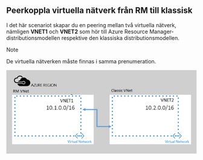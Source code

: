 ## Peerkoppla virtuella nätverk från RM till klassisk
I det här scenariot skapar du en peering mellan två virtuella nätverk, nämligen **VNET1** och **VNET2** som hör till Azure Resource Manager-distributionsmodellen respektive den klassiska distributionsmodellen.

> [!NOTE]
> De virtuella nätverken måste finnas i samma prenumeration.
> 
> 

![Distributionsscenario med asm till arm](./media/virtual-networks-create-vnetpeering-scenario-asmtoarm-include/figure01.PNG)

<!--HONumber=Sep16_HO3-->


